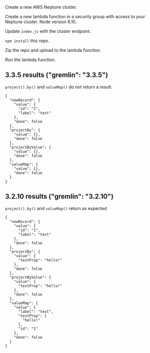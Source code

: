 Create a new AWS Neptune cluster.

Create a new lambda function in a security group with access to your Neptune cluster. Node version 8.10.

Update `index.js` with the cluster endpoint.

`npm install` this repo.

Zip the repo and upload to the lambda function.

Run the lambda function.

## 3.3.5 results ("gremlin": "3.3.5")

`project().by()` and `valueMap()` do not return a result.

    {
      "newRecord": {
        "value": {
          "id": "1",
          "label": "test"
        },
        "done": false
      },
      "projectBy": {
        "value": {},
        "done": false
      },
      "projectByValue": {
        "value": {},
        "done": false
      },
      "valueMap": {
        "value": {},
        "done": false
      }
    }

## 3.2.10 results ("gremlin": "3.2.10")

`project().by()` and `valueMap()` return as expected

    {
      "newRecord": {
        "value": {
          "id": "1",
          "label": "test"
        },
        "done": false
      },
      "projectBy": {
        "value": {
          "testProp": "hello!"
        },
        "done": false
      },
      "projectByValue": {
        "value": {
          "testProp": "hello!"
        },
        "done": false
      },
      "valueMap": {
        "value": {
          "label": "test",
          "testProp": [
            "hello!"
          ],
          "id": "1"
        },
        "done": false
      }
    }
